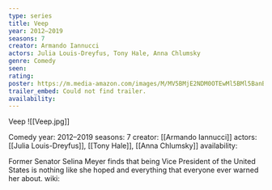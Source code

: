 ```yaml
---
type: series
title: Veep
year: 2012–2019
seasons: 7
creator: Armando Iannucci
actors: Julia Louis-Dreyfus, Tony Hale, Anna Chlumsky
genre: Comedy
seen:
rating: 
poster: https://m.media-amazon.com/images/M/MV5BMjE2NDM0OTEwMl5BMl5BanBnXkFtZTgwNzgwNDI0ODE@._V1_SX300.jpg
trailer_embed: Could not find trailer.
availability:
---
```

Veep
![[Veep.jpg]]

Comedy
year: 2012–2019
seasons: 7
creator: [[Armando Iannucci]]
actors: [[Julia Louis-Dreyfus]], [[Tony Hale]], [[Anna Chlumsky]]
availability:

Former Senator Selina Meyer finds that being Vice President of the United States is nothing like she hoped and everything that everyone ever warned her about.
wiki: 


